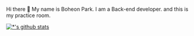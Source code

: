 Hi there 👋 My name is Boheon Park. I am a Back-end developer. and this is my practice room.

[![*'s github stats](https://github-readme-stats.vercel.app/api?username=Boheon)](https://github.com/Boheon)


